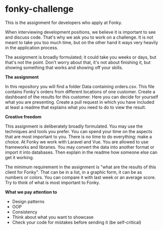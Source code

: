 # fonky-challenge
This is the assignment for developers who apply at Fonky.

When interviewing development positions, we believe it is important to see and discuss code. That's why we ask you to work on a challenge. It is not meant to take you too much time, but on the other hand it ways very heavily in the application process. 

The assignment is broadly formulated; it could take you weeks or days, but that's not the point. Don't worry about that, it's not about finishing it, but showing something that works and showing off your skills.

**The assignment**

In this repository you will find a folder Data containing orders.csv. This file contains Fonky's orders from different locations of one customer. Create a dashboard of the results for this customer. Here you can decide for yourself what you are presenting. Create a pull request in which you have included at least a readme that explains what you need to do to view the result.

**Creative freedom**

This assignment is deliberately broadly formulated. You may use the techniques and tools you prefer. You can spend your time on the aspects that are most important to you. There is no time to do everything: make a choice. At Fonky we work with Laravel and Vue. You are allowed to use frameworks and libraries. You may convert the data into another format or import it into databases. Then explain in the readme how someone else can get it working.

The minimum requirement in the assignment is "what are the results of this client for Fonky". That can be in a list, in a graphic form, it can be as numbers or colors. You can compare it with last week or an average score. Try to think of what is most important to Fonky.

**What we pay attention to**

- Design patterns
- OOP
- Consistency
- Think about what you want to showcase
- Check your code for mistakes before sending it (be self-critical)
